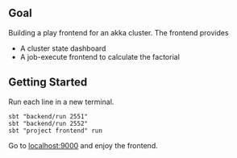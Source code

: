 ## Goal

Building a play frontend for an akka cluster. The frontend provides

* A cluster state dashboard
* A job-execute frontend to calculate the factorial

## Getting Started

Run each line in a new terminal.

```
sbt "backend/run 2551"
sbt "backend/run 2552"
sbt "project frontend" run
```

Go to [localhost:9000](http://localhost:9000) and enjoy the frontend.

